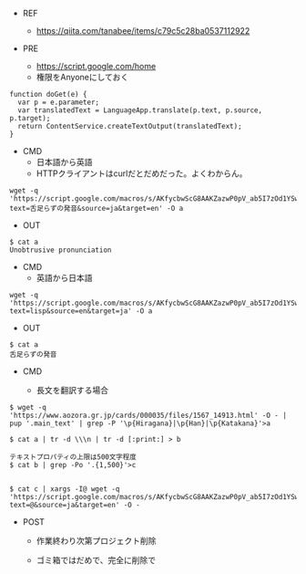 - REF
  - https://qiita.com/tanabee/items/c79c5c28ba0537112922

- PRE
  - https://script.google.com/home
  - 権限をAnyoneにしておく
```
function doGet(e) {
  var p = e.parameter;
  var translatedText = LanguageApp.translate(p.text, p.source, p.target);
  return ContentService.createTextOutput(translatedText);
}
```


- CMD
  - 日本語から英語
  - HTTPクライアントはcurlだとだめだった。よくわからん。
```
wget -q 'https://script.google.com/macros/s/AKfycbwScG8AAKZazwP0pV_ab5I7zOd1YSwS81xXwIhS7fL2ETaXUrQ/exec?text=舌足らずの発音&source=ja&target=en' -O a
```

- OUT

```
$ cat a
Unobtrusive pronunciation
```


- CMD
  - 英語から日本語

```
wget -q 'https://script.google.com/macros/s/AKfycbwScG8AAKZazwP0pV_ab5I7zOd1YSwS81xXwIhS7fL2ETaXUrQ/exec?text=lisp&source=en&target=ja' -O a
```

- OUT

```
$ cat a
舌足らずの発音
```

- CMD

  - 長文を翻訳する場合


```
$ wget -q 'https://www.aozora.gr.jp/cards/000035/files/1567_14913.html' -O - | pup '.main_text' | grep -P '\p{Hiragana}|\p{Han}|\p{Katakana}'>a

$ cat a | tr -d \\\n | tr -d [:print:] > b

テキストプロパティの上限は500文字程度
$ cat b | grep -Po '.{1,500}'>c


$ cat c | xargs -I@ wget -q 'https://script.google.com/macros/s/AKfycbwScG8AAKZazwP0pV_ab5I7zOd1YSwS81xXwIhS7fL2ETaXUrQ/exec?text=@&source=ja&target=en' -O -
```

- POST

  - 作業終わり次第プロジェクト削除

  - ゴミ箱ではだめで、完全に削除で

